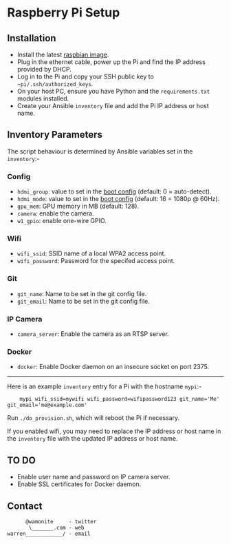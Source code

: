 # Raspberry Pi Setup

## Installation

* Install the latest [raspbian image](http://www.raspberrypi.org/downloads/).
* Plug in the ethernet cable, power up the Pi and find the IP address provided by DHCP.
* Log in to the Pi and copy your SSH public key to `~pi/.ssh/authorized_keys`.
* On your host PC, ensure you have Python and the `requirements.txt` modules installed.
* Create your Ansible `inventory` file and add the Pi IP address or host name.

## Inventory Parameters

The script behaviour is determined by Ansible variables set in the `inventory`:-

### Config

* `hdmi_group`: value to set in the [boot config](https://www.raspberrypi.org/documentation/configuration/config-txt.md) (default: 0 = auto-detect).
* `hdmi_mode`: value to set in the [boot config](https://www.raspberrypi.org/documentation/configuration/config-txt.md) (default: 16 = 1080p @ 60Hz).
* `gpu_mem`: GPU memory in MB (default: 128).
* `camera`: enable the camera.
* `w1_gpio`: enable one-wire GPIO.

### Wifi

* `wifi_ssid`: SSID name of a local WPA2 access point.
* `wifi_password`: Password for the specifed access point.

### Git

* `git_name`: Name to be set in the git config file.
* `git_email`: Name to be set in the git config file.

### IP Camera

* `camera_server`: Enable the camera as an RTSP server.

### Docker

* `docker`: Enable Docker daemon on an insecure socket on port 2375.

----

Here is an example `inventory` entry for a Pi with the hostname `mypi`:-

        mypi wifi_ssid=mywifi wifi_password=wifipassword123 git_name='Me' git_email='me@example.com'

Run `./do_provision.sh`, which will reboot the Pi if necessary.

If you enabled wifi, you may need to replace the IP address or host name in the `inventory` file with the updated IP address or host name.

## TO DO

* Enable user name and password on IP camera server.
* Enable SSL certificates for Docker daemon.

## Contact

          @wamonite     - twitter
           \_______.com - web
    warren____________/ - email
